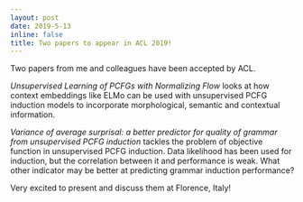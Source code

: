 ```yaml
---
layout: post
date: 2019-5-13
inline: false
title: Two papers to appear in ACL 2019!
---
```


Two papers from me and colleagues have been accepted by ACL.

*Unsupervised Learning of PCFGs with Normalizing Flow* looks at how
context embeddings like ELMo can be used with unsupervised PCFG
induction models to incorporate morphological, semantic and contextual
information.

*Variance of average surprisal: a better predictor for quality of
grammar from unsupervised PCFG induction* tackles the problem of
objective function in unsupervised PCFG induction. Data likelihood has
been used for induction, but the correlation between it and performance
is weak. What other indicator may be better at predicting grammar
induction performance?

Very excited to present and discuss them at Florence, Italy!